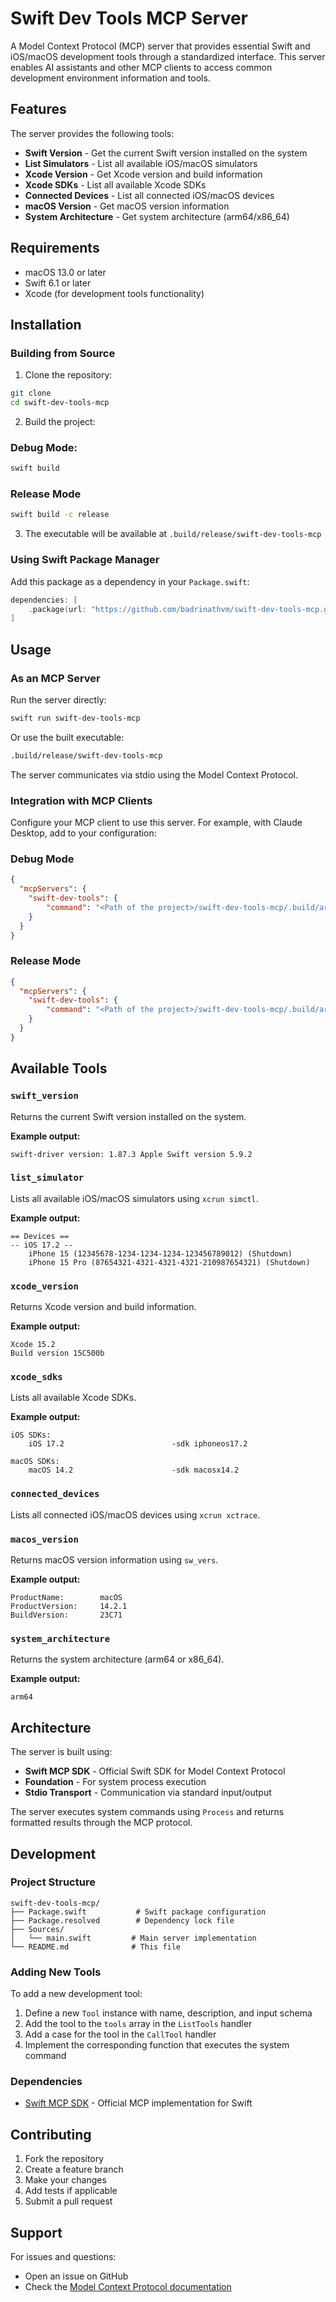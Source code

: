 # Swift Dev Tools MCP Server

A Model Context Protocol (MCP) server that provides essential Swift and iOS/macOS development tools through a standardized interface. This server enables AI assistants and other MCP clients to access common development environment information and tools.

## Features

The server provides the following tools:

- **Swift Version** - Get the current Swift version installed on the system
- **List Simulators** - List all available iOS/macOS simulators
- **Xcode Version** - Get Xcode version and build information
- **Xcode SDKs** - List all available Xcode SDKs
- **Connected Devices** - List all connected iOS/macOS devices
- **macOS Version** - Get macOS version information
- **System Architecture** - Get system architecture (arm64/x86_64)

## Requirements
- macOS 13.0 or later
- Swift 6.1 or later
- Xcode (for development tools functionality)

## Installation

### Building from Source

1. Clone the repository:
```bash
git clone 
cd swift-dev-tools-mcp
```

2. Build the project:

### Debug Mode: 

```bash
swift build 
```

### Release Mode 

```bash
swift build -c release
```

3. The executable will be available at `.build/release/swift-dev-tools-mcp`

### Using Swift Package Manager

Add this package as a dependency in your `Package.swift`:

```swift
dependencies: [
    .package(url: "https://github.com/badrinathvm/swift-dev-tools-mcp.git", from: "1.0.0")
]
```

## Usage

### As an MCP Server

Run the server directly:

```bash
swift run swift-dev-tools-mcp
```

Or use the built executable:

```bash
.build/release/swift-dev-tools-mcp
```

The server communicates via stdio using the Model Context Protocol.

### Integration with MCP Clients

Configure your MCP client to use this server. For example, with Claude Desktop, add to your configuration:

### Debug Mode
```json
{
  "mcpServers": {
    "swift-dev-tools": {
        "command": "<Path of the project>/swift-dev-tools-mcp/.build/arm64-apple-macosx/debug/swift-dev-tools-mcp"
    }
  }
}
```

### Release Mode
```json
{
  "mcpServers": {
    "swift-dev-tools": {
        "command": "<Path of the project>/swift-dev-tools-mcp/.build/arm64-apple-macosx/release/swift-dev-tools-mcp"
    }
  }
}
```

## Available Tools

### `swift_version`
Returns the current Swift version installed on the system.

**Example output:**
```
swift-driver version: 1.87.3 Apple Swift version 5.9.2
```

### `list_simulator`
Lists all available iOS/macOS simulators using `xcrun simctl`.

**Example output:**
```
== Devices ==
-- iOS 17.2 --
    iPhone 15 (12345678-1234-1234-1234-123456789012) (Shutdown)
    iPhone 15 Pro (87654321-4321-4321-4321-210987654321) (Shutdown)
```

### `xcode_version`
Returns Xcode version and build information.

**Example output:**
```
Xcode 15.2
Build version 15C500b
```

### `xcode_sdks`
Lists all available Xcode SDKs.

**Example output:**
```
iOS SDKs:
    iOS 17.2                        -sdk iphoneos17.2

macOS SDKs:
    macOS 14.2                      -sdk macosx14.2
```

### `connected_devices`
Lists all connected iOS/macOS devices using `xcrun xctrace`.

### `macos_version`
Returns macOS version information using `sw_vers`.

**Example output:**
```
ProductName:        macOS
ProductVersion:     14.2.1
BuildVersion:       23C71
```

### `system_architecture`
Returns the system architecture (arm64 or x86_64).

**Example output:**
```
arm64
```

## Architecture

The server is built using:

- **Swift MCP SDK** - Official Swift SDK for Model Context Protocol
- **Foundation** - For system process execution
- **Stdio Transport** - Communication via standard input/output

The server executes system commands using `Process` and returns formatted results through the MCP protocol.

## Development

### Project Structure

```
swift-dev-tools-mcp/
├── Package.swift           # Swift package configuration
├── Package.resolved        # Dependency lock file
├── Sources/
│   └── main.swift         # Main server implementation
└── README.md              # This file
```

### Adding New Tools

To add a new development tool:

1. Define a new `Tool` instance with name, description, and input schema
2. Add the tool to the `tools` array in the `ListTools` handler
3. Add a case for the tool in the `CallTool` handler
4. Implement the corresponding function that executes the system command

### Dependencies

- [Swift MCP SDK](https://github.com/modelcontextprotocol/swift-sdk) - Official MCP implementation for Swift

## Contributing

1. Fork the repository
2. Create a feature branch
3. Make your changes
4. Add tests if applicable
5. Submit a pull request


## Support

For issues and questions:
- Open an issue on GitHub
- Check the [Model Context Protocol documentation](https://modelcontextprotocol.io/)

